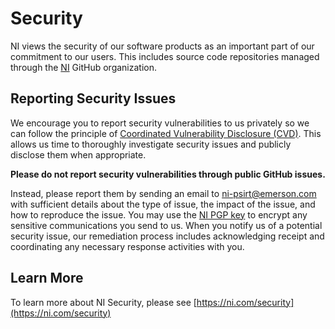 # Security

NI views the security of our software products as an important part of our commitment to our users.  This includes source code repositories managed through the [NI](https://github.com/ni) GitHub organization.


## Reporting Security Issues

We encourage you to report security vulnerabilities to us privately so we can follow the principle of [Coordinated Vulnerability Disclosure (CVD)](https://vuls.cert.org/confluence/display/CVD).  This allows us time to thoroughly investigate security issues and publicly disclose them when appropriate.

**Please do not report security vulnerabilities through public GitHub issues.**

Instead, please report them by sending an email to [ni-psirt@emerson.com](mailto:ni-psirt@emerson.com) with sufficient details about the type of issue, the impact of the issue, and how to reproduce the issue.  You may use the [NI PGP key](https://www.ni.com/en/support/security/pgp.html) to encrypt any sensitive communications you send to us. When you notify us of a potential security issue, our remediation process includes acknowledging receipt and coordinating any necessary response activities with you. 


## Learn More

To learn more about NI Security, please see [https://ni.com/security](https://ni.com/security)
